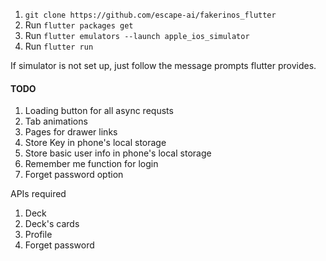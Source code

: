 
1. `git clone https://github.com/escape-ai/fakerinos_flutter`
2. Run `flutter packages get` 
3. Run `flutter emulators --launch apple_ios_simulator` 
4. Run `flutter run` 

If simulator is not set up, just follow the message prompts flutter provides. 

#### TODO
1. Loading button for all async requsts 
2. Tab animations 
3. Pages for drawer links 
4. Store Key in phone's local storage
5. Store basic user info in phone's local storage
6. Remember me function for login 
7. Forget password option 




APIs required 
1. Deck 
2. Deck's cards 
3. Profile 
4. Forget password 
